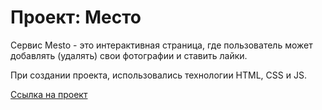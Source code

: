 # Проект: Место

Сервис Mesto - это интерактивная страница, где пользователь может добавлять (удалять) свои фотографии и ставить лайки.

При создании проекта, использовались технологии HTML, CSS и JS.

[Ссылка на проект](https://olgaloktionova125.github.io/mesto/)


